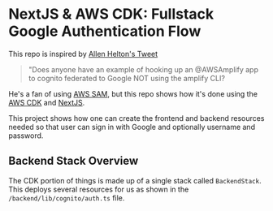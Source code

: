 # NextJS & AWS CDK: Fullstack Google Authentication Flow

This repo is inspired by [Allen Helton's Tweet](https://twitter.com/AllenHeltonDev/status/1677099079468294146?s=20)

> "Does anyone have an example of hooking up an @AWSAmplify app to cognito federated to Google NOT using the amplify CLI?

He's a fan of using [AWS SAM](https://aws.amazon.com/serverless/sam/), but this repo shows how it's done using the [AWS CDK](https://aws.amazon.com/cdk/) and [NextJS](https://nextjs.org/).

This project shows how one can create the frontend and backend resources needed so that user can sign in with Google and optionally username and password.

## Backend Stack Overview

The CDK portion of things is made up of a single stack called `BackendStack`. This deploys several resources for us as shown in the `/backend/lib/cognito/auth.ts` file.
